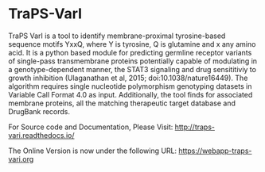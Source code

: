 # TraPS-VarI
TraPS VarI is a tool to identify membrane-proximal tyrosine-based sequence motifs YxxQ, where Y is tyrosine, Q is glutamine and x any amino acid. It is a python based module for predicting germline receptor variants of single-pass transmembrane proteins potentially capable of modulating in a genotype-dependent manner, the STAT3 signaling and drug sensititiviy to growth inhibition (Ulaganathan et al, 2015; doi:10.1038/nature16449). The algorithm requires single nucleotide polymorphism genotyping datasets in Variable Call Format 4.0 as input. Additionally, the tool finds for associated membrane proteins, all the matching therapeutic target database and DrugBank records.

For Source code and Documentation, Please Visit:
http://traps-vari.readthedocs.io/

The Online Version is now under the following URL:
https://webapp-traps-vari.org
